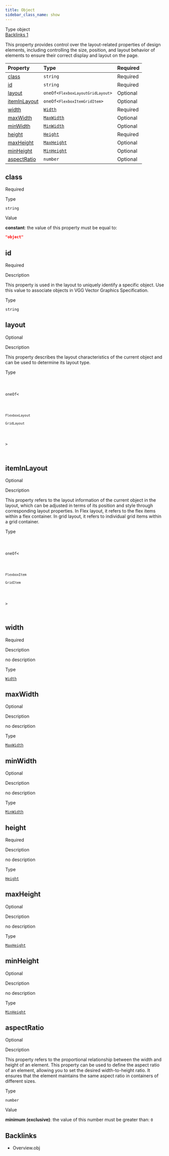 ```yaml
---
title: Object
sidebar_class_name: show
---
```


<div className="section-badges">

<div className="badge type">
        <span className="label">Type</span>
        <span className="value">object</span>
      </div>

<a href="#backlinks" className="badge backlinks">
          <span className="label">Backlinks</span>
          <span className="value">1</span>
        </a>

</div>

This property provides control over the layout-related properties of design elements, including controlling the size, position, and layout behavior of elements to ensure their correct display and layout on the page.

<div className="property-preview">

<div className="property-table">

| Property                      | Type                                                                                                                                                                                                          | Required                                            |
| :---------------------------- | :------------------------------------------------------------------------------------------------------------------------------------------------------------------------------------------------------------ | :-------------------------------------------------- |
| [class](#class)               | `string`                                                                                                                                                                                                      | <span className="property-required">Required</span> |
| [id](#id)                     | `string`                                                                                                                                                                                                      | <span className="property-required">Required</span> |
| [layout](#layout)             | <code className="type-merged">oneOf&lt;<span className="type-merged-types"><Link to="flexbox-layout"><code>FlexboxLayout</code></Link><Link to="grid-layout"><code>GridLayout</code></Link></span>&gt;</code> | <span className="property-optional">Optional</span> |
| [itemInLayout](#iteminlayout) | <code className="type-merged">oneOf&lt;<span className="type-merged-types"><Link to="flexbox-item"><code>FlexboxItem</code></Link><Link to="grid-item"><code>GridItem</code></Link></span>&gt;</code>         | <span className="property-optional">Optional</span> |
| [width](#width)               | [`Width`](/specs/layout/width)                                                                                                                                                                                | <span className="property-required">Required</span> |
| [maxWidth](#maxwidth)         | [`MaxWidth`](/specs/layout/max-width)                                                                                                                                                                         | <span className="property-optional">Optional</span> |
| [minWidth](#minwidth)         | [`MinWidth`](/specs/layout/min-width)                                                                                                                                                                         | <span className="property-optional">Optional</span> |
| [height](#height)             | [`Height`](/specs/layout/height)                                                                                                                                                                              | <span className="property-required">Required</span> |
| [maxHeight](#maxheight)       | [`MaxHeight`](/specs/layout/max-height)                                                                                                                                                                       | <span className="property-optional">Optional</span> |
| [minHeight](#minheight)       | [`MinHeight`](/specs/layout/min-height)                                                                                                                                                                       | <span className="property-optional">Optional</span> |
| [aspectRatio](#aspectratio)   | `number`                                                                                                                                                                                                      | <span className="property-optional">Optional</span> |

</div>

</div>

<div className="property">

<div className="property-heading">

## class

<span className="property-required">Required</span>

</div>

<div className="property-item">

Type

`string`

</div>

<div className="property-item">

Value

<div className="value-description">

**constant**: the value of this property must be equal to:

```json
"object"
```

</div>

</div>

</div>

<div className="property">

<div className="property-heading">

## id

<span className="property-required">Required</span>

</div>

<div className="property-item">

Description

<div>

This property is used in the layout to uniquely identify a specific object. Use this value to associate objects in VGG Vector Graphics Specification.

</div>

</div>

<div className="property-item">

Type

`string`

</div>

</div>

<div className="property">

<div className="property-heading">

## layout

<span className="property-optional">Optional</span>

</div>

<div className="property-item">

Description

<div>

This property describes the layout characteristics of the current object and can be used to determine its layout type.

</div>

</div>

<div className="property-item">

Type

<code className="type-merged">

oneOf&lt;

<span className="type-merged-types">

<Link to="flexbox-layout"><code>FlexboxLayout</code></Link>

<Link to="grid-layout"><code>GridLayout</code></Link>

</span>

&gt;

</code>

</div>

</div>

<div className="property">

<div className="property-heading">

## itemInLayout

<span className="property-optional">Optional</span>

</div>

<div className="property-item">

Description

<div>

This property refers to the layout information of the current object in the layout, which can be adjusted in terms of its position and style through corresponding layout properties. In Flex layout, it refers to the flex items within a flex container. In grid layout, it refers to individual grid items within a grid container.

</div>

</div>

<div className="property-item">

Type

<code className="type-merged">

oneOf&lt;

<span className="type-merged-types">

<Link to="flexbox-item"><code>FlexboxItem</code></Link>

<Link to="grid-item"><code>GridItem</code></Link>

</span>

&gt;

</code>

</div>

</div>

<div className="property">

<div className="property-heading">

## width

<span className="property-required">Required</span>

</div>

<div className="property-item">

Description

<div>

no description

</div>

</div>

<div className="property-item">

Type

[`Width`](/specs/layout/width)

</div>

</div>

<div className="property">

<div className="property-heading">

## maxWidth

<span className="property-optional">Optional</span>

</div>

<div className="property-item">

Description

<div>

no description

</div>

</div>

<div className="property-item">

Type

[`MaxWidth`](/specs/layout/max-width)

</div>

</div>

<div className="property">

<div className="property-heading">

## minWidth

<span className="property-optional">Optional</span>

</div>

<div className="property-item">

Description

<div>

no description

</div>

</div>

<div className="property-item">

Type

[`MinWidth`](/specs/layout/min-width)

</div>

</div>

<div className="property">

<div className="property-heading">

## height

<span className="property-required">Required</span>

</div>

<div className="property-item">

Description

<div>

no description

</div>

</div>

<div className="property-item">

Type

[`Height`](/specs/layout/height)

</div>

</div>

<div className="property">

<div className="property-heading">

## maxHeight

<span className="property-optional">Optional</span>

</div>

<div className="property-item">

Description

<div>

no description

</div>

</div>

<div className="property-item">

Type

[`MaxHeight`](/specs/layout/max-height)

</div>

</div>

<div className="property">

<div className="property-heading">

## minHeight

<span className="property-optional">Optional</span>

</div>

<div className="property-item">

Description

<div>

no description

</div>

</div>

<div className="property-item">

Type

[`MinHeight`](/specs/layout/min-height)

</div>

</div>

<div className="property">

<div className="property-heading">

## aspectRatio

<span className="property-optional">Optional</span>

</div>

<div className="property-item">

Description

<div>

This property refers to the proportional relationship between the width and height of an element. This property can be used to define the aspect ratio of an element, allowing you to set the desired width-to-height ratio. It ensures that the element maintains the same aspect ratio in containers of different sizes.

</div>

</div>

<div className="property-item">

Type

`number`

</div>

<div className="property-item">

Value

<div className="value-description">

**minimum (exclusive)**: the value of this number must be greater than: `0`

</div>

</div>

</div>

<div id="backlinks" className="section-backlinks">

<div className="backlinks-title"><h2>Backlinks</h2></div>

<ul className="backlinks-list">

<li className="backlink">
      <Link to='/specs/layout/overview#obj'>Overview.obj</Link>
      </li>

</ul>

</div>
